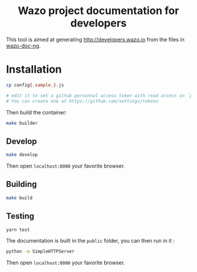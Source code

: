 <h1 align="center">
  Wazo project documentation for developers
</h1>

This tool is aimed at generating http://developers.wazo.io from the files in [wazo-doc-ng](https://github.com/wazo-pbx/wazo-doc-ng).

# Installation

```sh
cp config{.sample,}.js

# edit it to set a github personnal access token with read access on `public_repo`.
# You can create one at https://github.com/settings/tokens
```

Then build the container:

```sh
make builder
```

## Develop

```sh
make develop
```

Then open `localhost:8000` your favorite browser.

## Building

```sh
make build
```

## Testing

```sh
yarn test
```

The documentation is built in the `public` folder, you can then run in it :

```sh
python -m SimpleHTTPServer
```

Then open `localhost:8000` your favorite browser.
